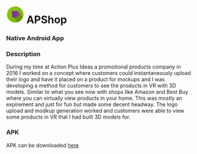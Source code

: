 # ![app icon](https://github.com/GabeJason/APShop/blob/WorkingModel/app/src/main/res/mipmap-mdpi/apshopicon.png?raw=true) APShop

### Native Android App

### Description

During my time at Action Plus Ideas a promotional products company in 2016 I worked on a concept where customers could instantaneously upload their logo and have it placed on a product for mockups and I was developing a method for customers to see the products in VR with 3D models. Similar to what you see now with shops like Amazon and Best Buy where you can virtually view products in your home. This was mostly an expirement and just for fun but made some decent headway. The logo upload and modkup generation worked and customers were able to view some products in VR that I had built 3D models for.

### APK

APK can be downloaded [here](https://github.com/GabeJason/APShop/blob/WorkingModel/app/app-release.apk)

